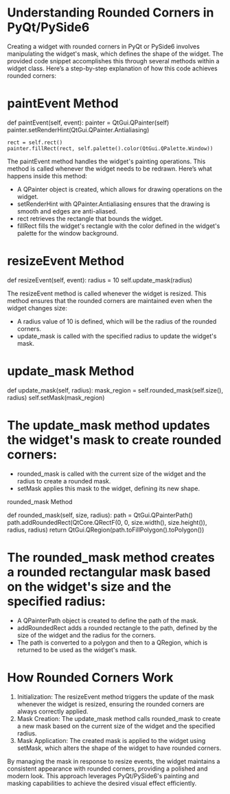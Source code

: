 # Understanding Rounded Corners in PyQt/PySide6

 Creating a widget with rounded corners in PyQt or PySide6 involves manipulating the widget's mask, which defines the shape of the widget. The provided code snippet accomplishes this through several methods within a widget class. Here’s a step-by-step explanation of how this code achieves rounded corners:

# paintEvent Method

def paintEvent(self, event):
    painter = QtGui.QPainter(self)
    painter.setRenderHint(QtGui.QPainter.Antialiasing)

    rect = self.rect()
    painter.fillRect(rect, self.palette().color(QtGui.QPalette.Window))

 The paintEvent method handles the widget's painting operations. This method is called whenever the widget needs to be redrawn. Here’s what happens inside this method:

 - A QPainter object is created, which allows for drawing operations on the widget.
 - setRenderHint with QPainter.Antialiasing ensures that the drawing is smooth and edges are anti-aliased.
 - rect retrieves the rectangle that bounds the widget.
 - fillRect fills the widget's rectangle with the color defined in the widget's palette for the window background.

# resizeEvent Method

def resizeEvent(self, event):
    radius = 10
    self.update_mask(radius)

 The resizeEvent method is called whenever the widget is resized. This method ensures that the rounded corners are maintained even when the widget changes size:

 - A radius value of 10 is defined, which will be the radius of the rounded corners.
 - update_mask is called with the specified radius to update the widget's mask.

# update_mask Method

def update_mask(self, radius):
    mask_region = self.rounded_mask(self.size(), radius)
    self.setMask(mask_region)

# The update_mask method updates the widget's mask to create rounded corners:

 - rounded_mask is called with the current size of the widget and the radius to create a rounded mask.
 - setMask applies this mask to the widget, defining its new shape.

 rounded_mask Method

def rounded_mask(self, size, radius):
    path = QtGui.QPainterPath()
    path.addRoundedRect(QtCore.QRectF(0, 0, size.width(), size.height()), radius, radius)
    return QtGui.QRegion(path.toFillPolygon().toPolygon())

# The rounded_mask method creates a rounded rectangular mask based on the widget's size and the specified radius:

 - A QPainterPath object is created to define the path of the mask.
 - addRoundedRect adds a rounded rectangle to the path, defined by the size of the widget and the radius for the corners.
 - The path is converted to a polygon and then to a QRegion, which is returned to be used as the widget's mask.

# How Rounded Corners Work

 1. Initialization: The resizeEvent method triggers the update of the mask whenever the widget is resized, ensuring the rounded corners are always correctly applied.
 2. Mask Creation: The update_mask method calls rounded_mask to create a new mask based on the current size of the widget and the specified radius.
 3. Mask Application: The created mask is applied to the widget using setMask, which alters the shape of the widget to have rounded corners.

 By managing the mask in response to resize events, the widget maintains a consistent appearance with rounded corners, providing a polished and modern look. This approach leverages PyQt/PySide6's painting and masking capabilities to achieve the desired visual effect efficiently.
